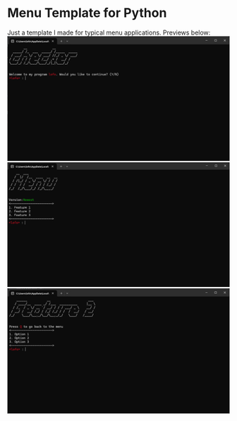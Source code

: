 # Menu Template for Python
Just a template I made for typical menu applications.
Previews below:
![checker](stuff/checker.png)
![checker](stuff/checker2.png)
![checker](stuff/checker3.png)

